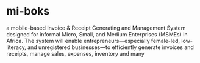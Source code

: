 # mi-boks
a mobile-based Invoice &amp; Receipt Generating and Management System designed for informal Micro, Small, and Medium Enterprises (MSMEs) in Africa. The system will enable entrepreneurs—especially female-led, low-literacy, and unregistered businesses—to efficiently generate invoices and receipts, manage sales, expenses, inventory and many
